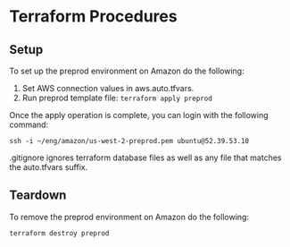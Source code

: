 # Terraform Procedures

## Setup 

To set up the preprod environment on Amazon do the following:

1. Set AWS connection values in aws.auto.tfvars.
2. Run preprod template file: `terraform apply preprod`

Once the apply operation is complete, you can login with the following 
command: 
```
ssh -i ~/eng/amazon/us-west-2-preprod.pem ubuntu@52.39.53.10
```

.gitignore ignores terraform database files as well as any file that matches 
the auto.tfvars suffix. 

## Teardown

To remove the preprod environment on Amazon do the following: 

```
terraform destroy preprod
```
